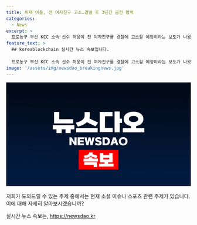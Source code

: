 ```yaml
---
title: 허재 아들, 전 여자친구 고소…결별 후 3년간 금전 협박
categories:
  - News
excerpt: >
  프로농구 부산 KCC 소속 선수 허웅이 전 여자친구를 경찰에 고소할 예정이라는 보도가 나왔다. 31세인 허웅은 전 여자친구 A씨가 3년간 협박하며 금전을 요구했다고 주장하고, 그에 따라 곧 경찰에 고소장을 접수할 예정이라고 밝혀졌다. 허웅은 부산 KCC 이지스 소속으로 2023~2024 KBL 챔피언결정전에서 활약한 주역으로 알려져 있으며, 허재 감독의 아들이기도 하다.
feature_text: >
  ## koreablockchain 실시간 뉴스 속보입니다.

  프로농구 부산 KCC 소속 선수 허웅이 전 여자친구를 경찰에 고소할 예정이라는 보도가 나왔다. 31세인 허웅은 전 여자친구 A씨가 3년간 협박하며 금전을 요구했다고 주장하고, 그에 따라 곧 경찰에 고소장을 접수할 예정이라고 밝혀졌다. 허웅은 부산 KCC 이지스 소속으로 2023~2024 KBL 챔피언결정전에서 활약한 주역으로 알려져 있으며, 허재 감독의 아들이기도 하다.
image: '/assets/img/newsdao_breakingnews.jpg'
---
```


<p><img src="/assets/img/newsdao_breakingnews.jpg" alt="koreablockchain 속보" /></p>

<p>저희가 도와드릴 수 있는 주제 중에서는 현재 소셜 이슈나 스포츠 관련 주제가 있습니다. 이에 대해 자세히 알아보시겠습니까?</p>
실시간 뉴스 속보는, <a href="https://newsdao.kr" rel="dofollow">https://newsdao.kr</a>


